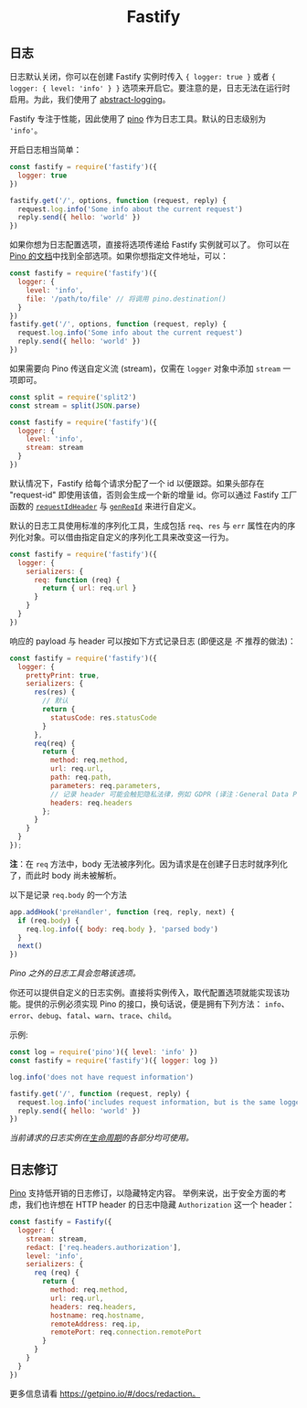 <h1 align="center">Fastify</h1>

## 日志

日志默认关闭，你可以在创建 Fastify 实例时传入 `{ logger: true }` 或者 `{ logger: { level: 'info' } }` 选项来开启它。要注意的是，日志无法在运行时启用。为此，我们使用了
[abstract-logging](https://www.npmjs.com/package/abstract-logging)。

Fastify 专注于性能，因此使用了 [pino](https://github.com/pinojs/pino) 作为日志工具。默认的日志级别为 `'info'`。

开启日志相当简单：

```js
const fastify = require('fastify')({
  logger: true
})

fastify.get('/', options, function (request, reply) {
  request.log.info('Some info about the current request')
  reply.send({ hello: 'world' })
})
```

如果你想为日志配置选项，直接将选项传递给 Fastify 实例就可以了。
你可以在 [Pino 的文档](https://github.com/pinojs/pino/blob/master/docs/api.md#pinooptions-stream)中找到全部选项。如果你想指定文件地址，可以：

```js
const fastify = require('fastify')({
  logger: {
    level: 'info',
    file: '/path/to/file' // 将调用 pino.destination()
  }
})
fastify.get('/', options, function (request, reply) {
  request.log.info('Some info about the current request')
  reply.send({ hello: 'world' })
})
```

如果需要向 Pino 传送自定义流 (stream)，仅需在 `logger` 对象中添加 `stream` 一项即可。

```js
const split = require('split2')
const stream = split(JSON.parse)

const fastify = require('fastify')({
  logger: {
    level: 'info',
    stream: stream
  }
})
```

<a name="logging-request-id"></a>
默认情况下，Fastify 给每个请求分配了一个 id 以便跟踪。如果头部存在 "request-id" 即使用该值，否则会生成一个新的增量 id。你可以通过 Fastify 工厂函数的 [`requestIdHeader`](https://github.com/fastify/docs-chinese/blob/master/docs/Server.md#factory-request-id-header) 与 [`genReqId`](https://github.com/fastify/docs-chinese/blob/master/docs/Server.md#gen-request-id) 来进行自定义。

默认的日志工具使用标准的序列化工具，生成包括 `req`、`res` 与 `err` 属性在内的序列化对象。可以借由指定自定义的序列化工具来改变这一行为。
```js
const fastify = require('fastify')({
  logger: {
    serializers: {
      req: function (req) {
        return { url: req.url }
      }
    }
  }
})
```
响应的 payload 与 header 可以按如下方式记录日志 (即便这是 *不* 推荐的做法)：

```js
const fastify = require('fastify')({
  logger: {
    prettyPrint: true,
    serializers: {
      res(res) {
        // 默认
        return {
          statusCode: res.statusCode
        }
      },
      req(req) {
        return {
          method: req.method,
          url: req.url,
          path: req.path,
          parameters: req.parameters,
          // 记录 header 可能会触犯隐私法律，例如 GDPR (译注：General Data Protection Regulation)。你应该用 "redact" 选项来移除敏感的字段。此外，验证数据也可能在日志中泄露。
          headers: req.headers
        };
      }
    }
  }
});
```
**注**：在 `req` 方法中，body 无法被序列化。因为请求是在创建子日志时就序列化了，而此时 body 尚未被解析。

以下是记录 `req.body` 的一个方法

```js
app.addHook('preHandler', function (req, reply, next) {
  if (req.body) {
    req.log.info({ body: req.body }, 'parsed body')
  }
  next()
})
```

*Pino 之外的日志工具会忽略该选项。*

你还可以提供自定义的日志实例。直接将实例传入，取代配置选项就能实现该功能。提供的示例必须实现 Pino 的接口，换句话说，便是拥有下列方法：
`info`、`error`、`debug`、`fatal`、`warn`、`trace`、`child`。

示例:

```js
const log = require('pino')({ level: 'info' })
const fastify = require('fastify')({ logger: log })

log.info('does not have request information')

fastify.get('/', function (request, reply) {
  request.log.info('includes request information, but is the same logger instance as `log`')
  reply.send({ hello: 'world' })
})
```

*当前请求的日志实例在[生命周期](https://github.com/fastify/docs-chinese/blob/master/docs/Lifecycle.md)的各部分均可使用。*

## 日志修订
 
[Pino](https://getpino.io) 支持低开销的日志修订，以隐藏特定内容。
举例来说，出于安全方面的考虑，我们也许想在 HTTP header 的日志中隐藏 `Authorization` 这一个 header：

```js
const fastify = Fastify({
  logger: {
    stream: stream,
    redact: ['req.headers.authorization'],
    level: 'info',
    serializers: {
      req (req) {
        return {
          method: req.method,
          url: req.url,
          headers: req.headers,
          hostname: req.hostname,
          remoteAddress: req.ip,
          remotePort: req.connection.remotePort
        }
      }
    }
  }
})
```

更多信息请看 https://getpino.io/#/docs/redaction。